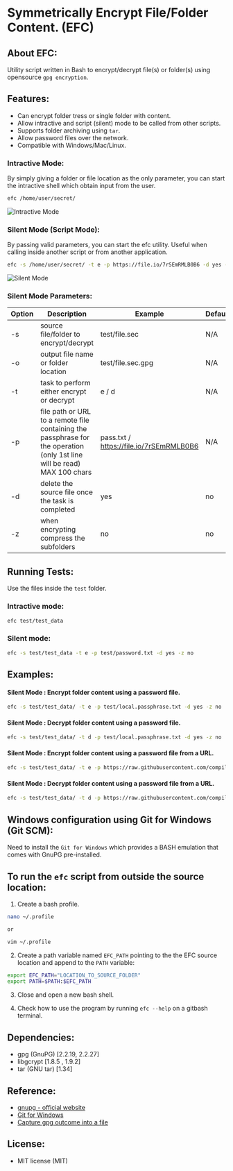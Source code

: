
# Symmetrically Encrypt File/Folder Content. (EFC)

## About EFC:
Utility script written in Bash to encrypt/decrypt file(s) or folder(s) using opensource `gpg encryption`. 

## Features:
* Can encrypt folder tress or single folder with content.
* Allow intractive and script (silent) mode to be called from other scripts.
* Supports folder archiving using `tar`.
* Allow password files over the network.
* Compatible with Windows/Mac/Linux.

### Intractive Mode:
By simply giving a folder or file location as the only parameter, you can start the intractive shell which obtain input from the user.

```bash
efc /home/user/secret/
```

![Intractive Mode](https://raw.githubusercontent.com/timothy-asp/efc/readme-update/test/test_data/intractive.png)



### Silent Mode (Script Mode):
By passing valid parameters, you can start the efc utility. Useful when calling inside another script or from another application.

```bash
efc -s /home/user/secret/ -t e -p https://file.io/7rSEmRMLB0B6 -d yes -z no
```
![Silent Mode](https://raw.githubusercontent.com/timothy-asp/efc/readme-update/test/test_data/silent.png)


### Silent Mode Parameters:

| Option        | Description   | Example       | Default |
| ------------- | ------------- |-------------  |------------- |
| -s  | source file/folder to encrypt/decrypt  | test/file.sec  | N/A  |
| -o  | output file name or folder location  | test/file.sec.gpg  | N/A  |
| -t  | task to perform either encrypt or decrypt  | e / d  | N/A  |
| -p  | file path or URL to a remote file containing the passphrase for the operation (only 1st line will be read) MAX 100 chars  | pass.txt / https://file.io/7rSEmRMLB0B6 | N/A  |
| -d  | delete the source file once the task is completed  | yes  | no  |
| -z  | when encrypting compress the subfolders | no  | no  |



## Running Tests:
Use the files inside the `test` folder.

### Intractive mode:
```bash
efc test/test_data
```

### Silent mode:
```bash
efc -s test/test_data -t e -p test/password.txt -d yes -z no
```

## Examples:

#### Silent Mode : Encrypt folder content using a password file.

```bash
efc -s test/test_data/ -t e -p test/local.passphrase.txt -d yes -z no
```
#### Silent Mode : Decrypt folder content using a password file.

```bash
efc -s test/test_data/ -t d -p test/local.passphrase.txt -d yes -z no
```

#### Silent Mode : Encrypt folder content using a password file from a URL.

```bash
efc -s test/test_data/ -t e -p https://raw.githubusercontent.com/compilable/efc/4-read-the-passphrase-from-a-url/test/test_data/remote.passphrase.txt -d yes -z no
```
#### Silent Mode : Decrypt folder content using a password file from a URL.

```bash
efc -s test/test_data/ -t d -p https://raw.githubusercontent.com/compilable/efc/4-read-the-passphrase-from-a-url/test/test_data/remote.passphrase.txt -d yes -z no
```



## Windows configuration using Git for Windows (Git SCM):

Need to install the `Git for Windows` which provides a BASH emulation that comes with GnuPG pre-installed.

## To run the `efc` script from outside the source location: 

1. Create a bash profile.
```bash
nano ~/.profile

or 

vim ~/.profile
```

2. Create a path variable named `EFC_PATH` pointing to the the EFC source location and append to the `PATH` variable:
```bash
export EFC_PATH="LOCATION_TO_SOURCE_FOLDER"
export PATH=$PATH:$EFC_PATH
```

3. Close and open a new bash shell.

4. Check how to use the program by running `efc --help` on a gitbash terminal.


## Dependencies:
- gpg (GnuPG) [2.2.19, 2.2.27]
- libgcrypt [1.8.5 , 1.9.2]
- tar (GNU tar) [1.34]


## Reference:
- [gnupg - official website](https://www.gnupg.org/download/ "gnupg - official")
- [Git for Windows](https://gitforwindows.org/ "Git for Windows")
- [Capture gpg outcome into a file](https://lists.gnupg.org/pipermail/gnupg-users/2003-February/017167.html  "Capture gpg outcome")

## License:
- MIT license (MIT)

